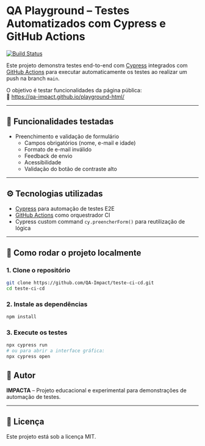 # QA Playground – Testes Automatizados com Cypress e GitHub Actions

[![Build Status](https://github.com/QA-Impact/teste-ci-cd/actions/workflows/ci-cypress-demo.yml/badge.svg)](https://github.com/QA-Impact/teste-ci-cd/actions)

Este projeto demonstra testes end-to-end com [Cypress](https://www.cypress.io/) integrados com [GitHub Actions](https://github.com/features/actions) para executar automaticamente os testes ao realizar um push na branch `main`.

O objetivo é testar funcionalidades da página pública:  
🔗 https://qa-impact.github.io/playground-html/

---

## 🧪 Funcionalidades testadas

- Preenchimento e validação de formulário
  - Campos obrigatórios (nome, e-mail e idade)
  - Formato de e-mail inválido
  - Feedback de envio
  - Acessibilidade
  - Validação do botão de contraste alto

---

## ⚙️ Tecnologias utilizadas

- [Cypress](https://www.cypress.io/) para automação de testes E2E
- [GitHub Actions](https://github.com/features/actions) como orquestrador CI
- Cypress custom command `cy.preencherForm()` para reutilização de lógica

---

## 🚀 Como rodar o projeto localmente

### 1. Clone o repositório
```bash
git clone https://github.com/QA-Impact/teste-ci-cd.git
cd teste-ci-cd
```

### 2. Instale as dependências
```bash
npm install
```

### 3. Execute os testes
```bash
npx cypress run
# ou para abrir a interface gráfica:
npx cypress open
```

## 👤 Autor
**IMPACTA** – Projeto educacional e experimental para demonstrações de automação de testes.

---

## 📄 Licença
Este projeto está sob a licença MIT.